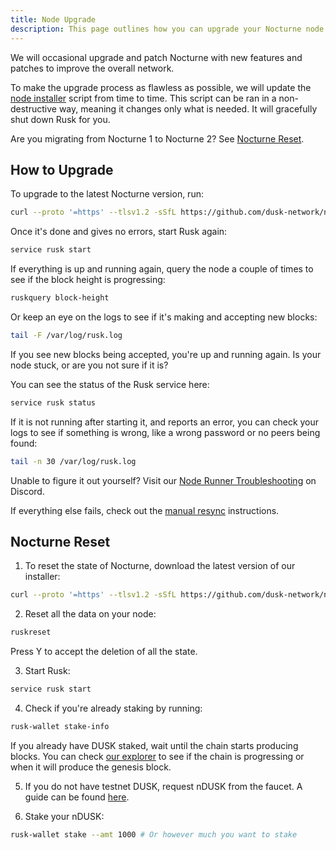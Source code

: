 ```yaml
---
title: Node Upgrade
description: This page outlines how you can upgrade your Nocturne node setup.
---
```


We will occasional upgrade and patch Nocturne with new features and patches to improve the overall network.

To make the upgrade process as flawless as possible, we will update the [node installer](https://github.com/dusk-network/node-installer) script from time to time. This script can be ran in a non-destructive way, meaning it changes only what is needed. It will gracefully shut down Rusk for you.

Are you migrating from Nocturne 1 to Nocturne 2? See [Nocturne Reset](#nocturne-reset).

## How to Upgrade

To upgrade to the latest Nocturne version, run:
```sh
curl --proto '=https' --tlsv1.2 -sSfL https://github.com/dusk-network/node-installer/releases/download/v0.3.3/node-installer.sh | sudo sh
```

Once it's done and gives no errors, start Rusk again:
```sh
service rusk start
```

If everything is up and running again, query the node a couple of times to see if the block height is progressing:
```sh
ruskquery block-height
```

Or keep an eye on the logs to see if it's making and accepting new blocks:
```sh
tail -F /var/log/rusk.log
```

If you see new blocks being accepted, you're up and running again. Is your node stuck, or are you not sure if it is?

You can see the status of the Rusk service here:
```sh
service rusk status
```

If it is not running after starting it, and reports an error, you can check your logs to see if something is wrong, like a wrong password or no peers being found:
```sh
tail -n 30 /var/log/rusk.log
```

Unable to figure it out yourself? Visit our [Node Runner Troubleshooting](https://discord.com/channels/847466263064346624/1118582421055606805) on Discord.

If everything else fails, check out the [manual resync](/operator/node-setup/manual-resync) instructions.

## Nocturne Reset

1. To reset the state of Nocturne, download the latest version of our installer:
```sh
curl --proto '=https' --tlsv1.2 -sSfL https://github.com/dusk-network/node-installer/releases/download/v0.3.3/node-installer.sh | sudo sh
```

2. Reset all the data on your node:
```sh
ruskreset
```
Press Y to accept the deletion of all the state.

3. Start Rusk:
```sh
service rusk start
```

4. Check if you're already staking by running:
```sh
rusk-wallet stake-info
```
If you already have DUSK staked, wait until the chain starts producing blocks. You can check [our explorer](https://testnet.apps.dusk.network/explorer/) to see if the chain is progressing or when it will produce the genesis block.

5. If you do not have testnet DUSK, request nDUSK from the faucet. A guide can be found [here](/operator/nocturne/testnet-faucet).

6. Stake your nDUSK:
```sh
rusk-wallet stake --amt 1000 # Or however much you want to stake
```